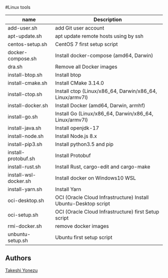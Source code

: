 #Linux tools

| name | Description |
|---|---|
| add-user.sh | add Git user account |
| apt-update.sh | apt update remote hosts using by ssh |
| centos-setup.sh | CentOS 7 first setup script |
| docker-compose.sh | Install docker-compose (amd64, Darwin) |
| dra.sh | Remove all Docker images |
| install-btop.sh | Install btop |
| install-cmake.sh | Install CMake 3.14.0 |
| install-ctop.sh | Install ctop (Linux/x86_64, Darwin/x86_64, Linux/armv7l) |
| install-docker.sh | Install Docker (amd64, Darwin, armhf) |
| install-go.sh | Install Go (Linux/x86_64, Darwin/x86_64, Linux/armv7l) |
| install-java.sh | Install openjdk-17 |
| install-node.sh | Install Node.js 8.x |
| install-pip3.sh | Install python3.5 and pip |
| install-protobuf.sh | Install Protobuf |
| install-rust.sh | Install Rust, cargo-edit and cargo-make |
| install-wsl-docker.sh | Install docker on Windows10 WSL |
| install-yarn.sh | Install Yarn |
| oci-desktop.sh | OCI (Oracle Cloud Infrastructure) Install Ubuntu-Desktop script |
| oci-setup.sh | OCI (Oracle Cloud Infrastructure) first Setup script |
| rmi-docker.sh | remove docker images |
| unbuntu-setup.sh | Ubuntu first setup script |

## Authors
[Takeshi Yonezu](https://github.com/tkyonezu)
